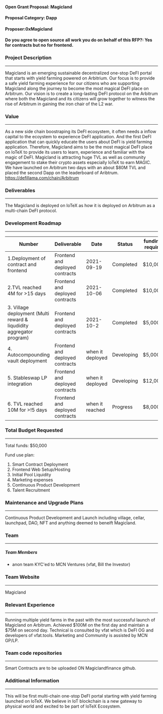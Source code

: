 #### Open Grant Proposal: Magicland 
#### Proposal Category: Dapp

#### Proposer:0xMagicland

#### Do you agree to open source all work you do on behalf of this RFP?: Yes for contracts but no for frontend. 
### Project Description

---
Magicland is an emerging sustainable decentralized one-stop DeFI portal that starts with yield farming powered on Arbitrium. 
Our focus is to provide a safe yield farming experience for our citizens who are supporting Magicland along the journey to become the most magical DeFI place on Arbitrum. 
Our vision is to create a long-lasting DeFI protocol on the Arbitrum where both the Magicland and its citizens will grow together to witness the rise of Arbitrum in gaining the iron chair of the L2 war.

### Value

---

As a new side chain boostraping its DeFI ecosystem, it often needs a inflow capital to the ecoystem to experience DeFI application. And the first DeFI application that can quickly educate the users about DeFI is yield farming application. 
Therefore, Magicland aims to be the most magical DeFI place on IoTeX to provide its users to learn, experience and familiar with the magic of DeFI. Magicland is attracting huge TVL as well as community engagement to stake their crypto assets 
especially IoTeX to earn MAGIC. We have launched on Arbitrum two days with an about $80M TVL and placed the second Dapp on the leaderboard of Aribtrum. 
https://defillama.com/chain/Arbitrum  

### Deliverables

---

The Magicland is deployed on IoTeX as how it is deployed on Arbitrum as a multi-chain DeFI protocol. 

### Development Roadmap

---

| Number                                                                        | Deliverable                                                  | Date       | Status             | funding require |
| ----------------------------------------------------------------------------- | ------------------------------------------------------------ | ---------- | ---------------- | --------------- |
| 1.Deployment of contract and frontend        | Frontend and deployed contracts                                 | 2021-09-19 | Completed | $10,000    |
| 2.TVL reached 4M for >15 days | Frontend and deployed contracts                             | 2021-10-06 | Completed | $10,000    |
| 3. Village deployment (Multi reward & liqudidity aggregator program) | Frontend and deployed contracts                                | 2021-10-2 | Completed | $5,000   |
| 4. Autocompounding vault deployment | Frontend and deployed contracts                                | when it deployed | Developing | $5,000   |
| 5. Stableswap LP integration | Frontend and deployed contracts                                | when it deployed | Developing | $12,000   |
| 6. TVL reached 10M for >!5 days | Frontend and deployed contracts                                | when it reached | Progress | $8,000   |

### Total Budget Requested

---

Total funds: $50,000

Fund use plan:

1. Smart Contract Deployment
2. Frontend Web Setup/Hosting
3. Initial Pool Liquidity
4. Marketing expenses
5. Continuous Product Development
6. Talent Recruitment 

### Maintenance and Upgrade Plans

---

Continuous Product Development and Launch including village, cellar, launchpad, DAO, NFT and anything deemed to beneift Magicland. 

### Team

---

##### Team Members

- anon team KYC'ed to MCN Ventures (vfat, Bill the Investor) 

### Team Website

---

Magicland

### Relevant Experience

---

Running multiple yield farms in the past with the most successful launch of Magicland on Arbitrum. Achieved $100M on the first day and maintain a $75M on second day. Technical is consulted by vfat which is DeFI OG and developers of vfat.tools. Marketing and Community is assisted by MCN GP/LP. 

### Team code repositories

---

Smart Contracts are to be uploaded ON Magiclandfinance github.

### Additional Information

---

This will be first multi-chain one-stop DeFI portal starting with yield farming launched on IoTeX. We believe in IoT blockchain is a new gateway to physical world and excited to be part of IoTeX Ecosystem. 
